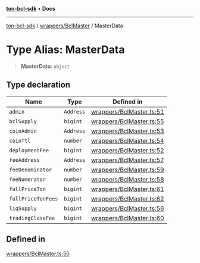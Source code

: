 [**ton-bcl-sdk**](../../../README.md) • **Docs**

***

[ton-bcl-sdk](../../../README.md) / [wrappers/BclMaster](../README.md) / MasterData

# Type Alias: MasterData

> **MasterData**: `object`

## Type declaration

| Name | Type | Defined in |
| ------ | ------ | ------ |
| `admin` | `Address` | [wrappers/BclMaster.ts:51](https://github.com/ton-fun-tech/ton-bcl-sdk/blob/92a3af862d3966a626243e6c0b5a6592026707d2/src/wrappers/BclMaster.ts#L51) |
| `bclSupply` | `bigint` | [wrappers/BclMaster.ts:55](https://github.com/ton-fun-tech/ton-bcl-sdk/blob/92a3af862d3966a626243e6c0b5a6592026707d2/src/wrappers/BclMaster.ts#L55) |
| `coinAdmin` | `Address` | [wrappers/BclMaster.ts:53](https://github.com/ton-fun-tech/ton-bcl-sdk/blob/92a3af862d3966a626243e6c0b5a6592026707d2/src/wrappers/BclMaster.ts#L53) |
| `coinTtl` | `number` | [wrappers/BclMaster.ts:54](https://github.com/ton-fun-tech/ton-bcl-sdk/blob/92a3af862d3966a626243e6c0b5a6592026707d2/src/wrappers/BclMaster.ts#L54) |
| `deploymentFee` | `bigint` | [wrappers/BclMaster.ts:52](https://github.com/ton-fun-tech/ton-bcl-sdk/blob/92a3af862d3966a626243e6c0b5a6592026707d2/src/wrappers/BclMaster.ts#L52) |
| `feeAddress` | `Address` | [wrappers/BclMaster.ts:57](https://github.com/ton-fun-tech/ton-bcl-sdk/blob/92a3af862d3966a626243e6c0b5a6592026707d2/src/wrappers/BclMaster.ts#L57) |
| `feeDenominator` | `number` | [wrappers/BclMaster.ts:59](https://github.com/ton-fun-tech/ton-bcl-sdk/blob/92a3af862d3966a626243e6c0b5a6592026707d2/src/wrappers/BclMaster.ts#L59) |
| `feeNumerator` | `number` | [wrappers/BclMaster.ts:58](https://github.com/ton-fun-tech/ton-bcl-sdk/blob/92a3af862d3966a626243e6c0b5a6592026707d2/src/wrappers/BclMaster.ts#L58) |
| `fullPriceTon` | `bigint` | [wrappers/BclMaster.ts:61](https://github.com/ton-fun-tech/ton-bcl-sdk/blob/92a3af862d3966a626243e6c0b5a6592026707d2/src/wrappers/BclMaster.ts#L61) |
| `fullPriceTonFees` | `bigint` | [wrappers/BclMaster.ts:62](https://github.com/ton-fun-tech/ton-bcl-sdk/blob/92a3af862d3966a626243e6c0b5a6592026707d2/src/wrappers/BclMaster.ts#L62) |
| `liqSupply` | `bigint` | [wrappers/BclMaster.ts:56](https://github.com/ton-fun-tech/ton-bcl-sdk/blob/92a3af862d3966a626243e6c0b5a6592026707d2/src/wrappers/BclMaster.ts#L56) |
| `tradingCloseFee` | `bigint` | [wrappers/BclMaster.ts:60](https://github.com/ton-fun-tech/ton-bcl-sdk/blob/92a3af862d3966a626243e6c0b5a6592026707d2/src/wrappers/BclMaster.ts#L60) |

## Defined in

[wrappers/BclMaster.ts:50](https://github.com/ton-fun-tech/ton-bcl-sdk/blob/92a3af862d3966a626243e6c0b5a6592026707d2/src/wrappers/BclMaster.ts#L50)
